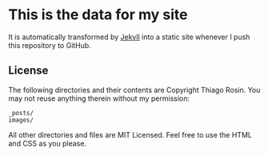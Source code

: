 # This is the data for my site

It is automatically transformed by [Jekyll](http://github.com/jekyll/jekyll) into a static site whenever I push this repository to GitHub.


## License

The following directories and their contents are Copyright Thiago Rosin. You may not reuse anything therein without my permission:

```
_posts/
images/
```

All other directories and files are MIT Licensed. Feel free to use the HTML and CSS as you please. 